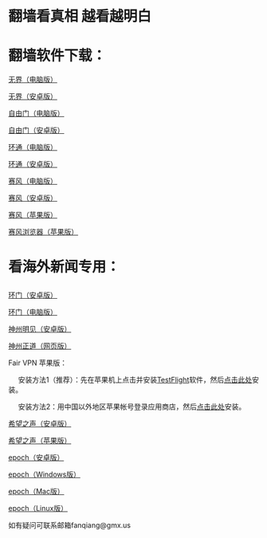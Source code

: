 # 翻墙看真相 越看越明白
# 翻墙软件下载：	
<p><a href="https://cdn.jsdelivr.net/gh/qiangwaishijie/xz/u1902.zip">无界（电脑版）</a></p>
<p><a href="https://cdn.jsdelivr.net/gh/qiangwaishijie/xz/U49.apk">无界（安卓版）</a></p>
<p><a href="https://cdn.jsdelivr.net/gh/qiangwaishijie/xz/fg795p.zip">自由门（电脑版）</a></p>
<p><a href="https://cdn.jsdelivr.net/gh/qiangwaishijie/xz/fgma.apk">自由门（安卓版）</a></p>
<p><a href="https://raw.githubusercontent.com/opipe/up/master/oPipe.zip">环通（电脑版）</a></p>
<p><a href="https://cdn.jsdelivr.net/gh/opipe/up/oPipea006.apk">环通（安卓版）</a></p>
<p><a href="https://cdn.jsdelivr.net/gh/qiangwaishijie/xz/psiphon3.zip">赛风（电脑版）</a></p>
<p><a href="https://cdn.jsdelivr.net/gh/qiangwaishijie/xz/PsiphonAndroid.apk">赛风（安卓版）</a></p>
<p><a href="https://itunes.apple.com/us/app/psiphon/id1276263909?ls=1&mt=8">赛风（苹果版）</a></p>
<p><a href="https://itunes.apple.com/us/app/psiphon-browser/id1193362444?ls=1&mt=8">赛风浏览器（苹果版）</a></p>
<h1><p><strong>看海外新闻专用：</strong></p></h1>
<p><a href="https://cdn.jsdelivr.net/gh/opipe/up/oGatea053.apk">环门（安卓版）</a></p>
<p><a href="https://cdn.jsdelivr.net/gh/opipe/up/oGate.zip">环门（电脑版）</a></p>
<p><a href="https://cdn.jsdelivr.net/gh/xazhws3249/www/szzd/SzzdOgate.apk">神州明见（安卓版）</a></p>
<p><a href="https://cdn.jsdelivr.net/gh/qiangwaishijie/xz/szzdogate.rar">神州正道（网页版）</a></p>
<p>Fair VPN 苹果版：</p>
<p>&nbsp;&nbsp;&nbsp;&nbsp;&nbsp;安装方法1（推荐）：先在苹果机上点击并安装<a href="https://apps.apple.com/us/app/testflight/id899247664">TestFlight</a>软件，然后<a href="https://testflight.apple.com/join/ujJHIPxq">点击此处</a>安装。</p>
<p>&nbsp;&nbsp;&nbsp;&nbsp;&nbsp;安装方法2：用中国以外地区苹果帐号登录应用商店，然后<a href="https://apps.apple.com/us/app/id1533873488">点击此处</a>安装。</p>
<p><a href="https://cdn.jsdelivr.net/gh/qiangwaishijie/xz/oHopea004.apk">希望之声（安卓版）</a></p>
<p><a href="https://apps.apple.com/us/app/soh/id830022184?ign-mpt=uo%3D4">希望之声（苹果版）</a></p>
<p><a href="https://github.com/fqcdn/fq/releases/download/v1.0.0/fq.apk">epoch（安卓版）</a></p>
<p><a href="https://github.com/fqcdn/fq/releases/download/v1.0.0/epoch_access-1.0.1-win32.zip">epoch（Windows版）</a></p>
<p><a href="https://github.com/fqcdn/fq/releases/download/v1.0.0/epoch_access-1.0.1-mac.zip">epoch（Mac版）</a></p>
<p><a href="https://github.com/fqcdn/fq/releases/download/v1.0.0/epoch_access-1.0.1-linux64.tar.xz">epoch（Linux版）</a></p>
<p>如有疑问可联系邮箱fanqiang@gmx.us </a></p>	

